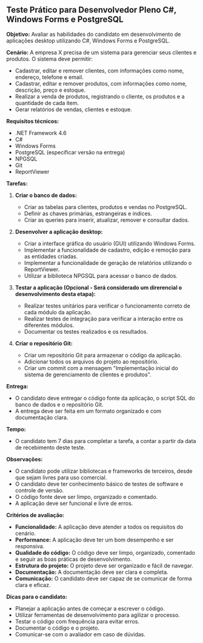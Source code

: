 ## Teste Prático para Desenvolvedor Pleno C#, Windows Forms e PostgreSQL

**Objetivo:** Avaliar as habilidades do candidato em desenvolvimento de aplicações desktop utilizando C#, Windows Forms e PostgreSQL.

**Cenário:** A empresa X precisa de um sistema para gerenciar seus clientes e produtos. O sistema deve permitir:

* Cadastrar, editar e remover clientes, com informações como nome, endereço, telefone e email.
* Cadastrar, editar e remover produtos, com informações como nome, descrição, preço e estoque.
* Realizar a venda de produtos, registrando o cliente, os produtos e a quantidade de cada item.
* Gerar relatórios de vendas, clientes e estoque.

**Requisitos técnicos:**
* .NET Framework 4.6
* C#
* Windows Forms
* PostgreSQL (especificar versão na entrega)
* NPGSQL
* Git
* ReportViewer

**Tarefas:**

1. **Criar o banco de dados:**
    * Criar as tabelas para clientes, produtos e vendas no PostgreSQL.
    * Definir as chaves primárias, estrangeiras e índices.
    * Criar as queries para inserir, atualizar, remover e consultar dados.

2. **Desenvolver a aplicação desktop:**
    * Criar a interface gráfica do usuário (GUI) utilizando Windows Forms.
    * Implementar a funcionalidade de cadastro, edição e remoção para as entidades criadas.
    * Implementar a funcionalidade de geração de relatórios utilizando o ReportViewer.
    * Utilizar a biblioteca NPGSQL para acessar o banco de dados.

3. **Testar a aplicação (Opcional - Será considerado um direrencial o desenvolvimento desta etapa):**
    * Realizar testes unitários para verificar o funcionamento correto de cada módulo da aplicação.
    * Realizar testes de integração para verificar a interação entre os diferentes módulos.
    * Documentar os testes realizados e os resultados.

4. **Criar o repositório Git:**
    * Criar um repositório Git para armazenar o código da aplicação.
    * Adicionar todos os arquivos do projeto ao repositório.
    * Criar um commit com a mensagem "Implementação inicial do sistema de gerenciamento de clientes e produtos".

**Entrega:**

* O candidato deve entregar o código fonte da aplicação, o script SQL do banco de dados e o repositório Git.
* A entrega deve ser feita em um formato organizado e com documentação clara.

**Tempo:**

* O candidato tem 7 dias para completar a tarefa, a contar a partir da data de recebimento deste teste.

**Observações:**

* O candidato pode utilizar bibliotecas e frameworks de terceiros, desde que sejam livres para uso comercial.
* O candidato deve ter conhecimento básico de testes de software e controle de versão.
* O código fonte deve ser limpo, organizado e comentado.
* A aplicação deve ser funcional e livre de erros.

**Critérios de avaliação:**

* **Funcionalidade:** A aplicação deve atender a todos os requisitos do cenário.
* **Performance:** A aplicação deve ter um bom desempenho e ser responsiva.
* **Qualidade do código:** O código deve ser limpo, organizado, comentado e seguir as boas práticas de desenvolvimento.
* **Estrutura do projeto:** O projeto deve ser organizado e fácil de navegar.
* **Documentação:** A documentação deve ser clara e completa.
* **Comunicação:** O candidato deve ser capaz de se comunicar de forma clara e eficaz.

**Dicas para o candidato:**

* Planejar a aplicação antes de começar a escrever o código.
* Utilizar ferramentas de desenvolvimento para agilizar o processo.
* Testar o código com frequência para evitar erros.
* Documentar o código e o projeto.
* Comunicar-se com o avaliador em caso de dúvidas.
